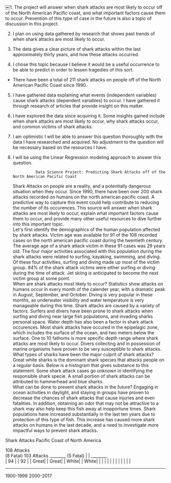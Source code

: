 ￼1.  The project will answer when shark attacks are most likely to occur off of the North American Pacific coast, and what important factors cause them to occur.  Prevention of this type of case in the future is also a topic of discussion in this project.

2.  I plan on using data gathered by research that shows past trends of when shark attacks are most likely to occur.

3.  The data gives a clear picture of shark attacks within the last approximately thirty years, and how these attacks occurred.  

4.  I chose this topic because I believe it would be a useful occurrence to be able to predict in order to lessen tragedies of this sort.

- There have been a total of 211 shark attacks on people off of the North American Pacific Coast since 1990.

5.  I have gathered data explaining what events (independent variables) cause shark attacks (dependent variables) to occur.  I have gathered it through research of articles that provide insight on this matter.

6. I have explored the data since acquiring it.  Some insights gained include when shark attacks are most likely to occur, why shark attacks occur, and common victims of shark attacks.

7.  I am optimistic I will be able to answer this question thoroughly with the data I have researched and acquired.  No adjustment to the question will be necessary based on the resources I have.

8.  I will be using the Linear Regression modeling approach to answer this question.



                  Data Science Project: Predicting Shark Attacks off of the North American Pacific Coast
                  
                                                                                                                                     
    Shark Attacks on people are a reality, and a potentially dangerous situation when they occur.  Since 1990, there have been over 200 shark attacks recorded on humans on the north american pacific coast.  A predictive way to capture this event could help contribute to reducing the number of its occurences.  This source will answer when shark attacks are most likely to occur, explain what important factors cause them to occur, and provide many other useful resources to dive further into this important topic.  
  Let's first identify the demographics of the human population affected by shark attacks.  Victim age was available for 91 of the 108 recorded cases on the north american pacific coast during the twentieth century. The average age of a shark attack victim in these 91 cases was 29 years old.  The four major activities associated with this population during the shark attacks were related to surfing, kayaking, swimming, and diving.  Of these four activities, surfing and diving made up most of the victim group.  84% of the shark attack victims were either surfing or diving during the time of attack.  Jet skiing is anticipated to become the next victim group at some point.  
  When are shark attacks most likely to occur?  Statistics show attacks on humans occur in every month of the calender year, with a dramatic peak in August, September, and October.  Diving is very popular in these months, as underwater visibility and water temperature is very manageable during this time.  Shark attacks are caused by a variety of factors.  Surfers and divers have been prone to shark attacks when surfing and diving near large fish populations, and invading sharks personal space.  Water depth has also been a factor in shark attack occurences.  Most shark attacks have occured in the epipelagic zone, which includes the surface of the ocean, and two meters below the surface.  One to 10 fathoms is more specific depth range where shark attacks are most likely to occur.  Divers collecting and in possession of marine organisms have proven to be very susceptible to shark attacks.  
  What types of sharks have been the major culprit of shark attacks?  Great white sharks is the dominant shark species that attacks people on a regular basis.  Below is a histogram that gives substance to this statement.  Some shark attack cases go unknown in identifying the responsible shark specie.  A small portion of shark attacks can be attributed to hammerhead and blue sharks.  
  What can be done to prevent shark attacks in the future?  Engaging in ocean activities in daylight, and staying in groups have proven to decrease the chances of shark attacks that cause injuries and even fatalities.  In addition, obtaining an odor that may not be attractive to a shark may also help keep this fish away at inopportune times.  Shark populations have increased substantially in the last ten years due to protection of this type of fish.  This increase has caused more shark attacks on humans in the last decade, and a need to investigate more impactful ways to prevent shark attacks.       
  
  
  Shark Attacks
  Pacific Coast of North America
  
  108 Attacks      
   (8 Fatal)        103 Attacks
  ________           (5 Fatal)
  |      |           ________   
  | 94   |           | 92   |
  | Great|           | Great|
  | White|           | White|
  |      |           |      |
  |      |           |      |
  |      |           |      |
  ________           ________
  1900-1999          2000-2017
 
